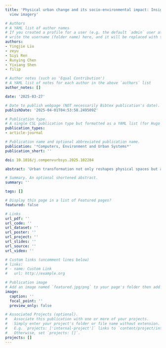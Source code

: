 ```yaml
---
title: 'Physical urban change and its socio-environmental impact: Insights from street
  view imagery'

# Authors
# A YAML list of author names
# If you created a profile for a user (e.g. the default `admin` user at `content/authors/admin/`), 
# write the username (folder name) here, and it will be replaced with their full name and linked to their profile.
authors:
- Yingjie Liu
- zeyu
- Siyi Ren
- Runying Chen
- Yixiang Shen
- filip

# Author notes (such as 'Equal Contribution')
# A YAML list of notes for each author in the above `authors` list
author_notes: []

date: '2025-03-27'

# Date to publish webpage (NOT necessarily Bibtex publication's date).
publishDate: '2025-04-01T04:53:58.249509Z'

# Publication type.
# A single CSL publication type but formatted as a YAML list (for Hugo requirements).
publication_types:
- article-journal

# Publication name and optional abbreviated publication name.
publication: '*Computers, Environment and Urban Systems*'
publication_short: ''

doi: 10.1016/j.compenvurbsys.2025.102284

abstract: 'Urban transformation not only reshapes physical spaces but also impacts public perception, influencing how people experience their environments. This study utilizes Street View Imagery (SVI) as an emerging, human-level data source to assess urban changes, providing perspective beyond traditional datasets. Existing studies often focus on either urban physical changes or human perception changes, without bridging the two. This research integrates both aspects by combining a change detection model, trained on a self-labeled dataset, and a human perception model based on the crowdsourced Place Pulse 2.0 dataset with input from 81,630 online volunteers, to analyze urban transformation in New York City and Memphis from 2007 to 2023. Our findings reveal differences between the two cities: New York City exhibited small, isolated changes often driven by community needs, while Memphis transitioned from concentrated to more dispersed development patterns. This study provides insights into how physical changes influence public perception within these two cities. It demonstrates how thoughtful, well-planned urban transformation can improve neighborhoods perception such as safety and livability, while also pointing out potential challenges like gentrification or social fragmentation. These findings provide policymakers with valuable insights into human perception, aiding in the creation of more inclusive, vibrant, and resilient urban transformation. This helps ensure that urban transformation efforts are based on community desires and align with long-term sustainability goals.'

# Summary. An optional shortened abstract.
summary: ''

tags: []

# Display this page in a list of Featured pages?
featured: false

# Links
url_pdf: ''
url_code: ''
url_dataset: ''
url_poster: ''
url_project: ''
url_slides: ''
url_source: ''
url_video: ''

# Custom links (uncomment lines below)
# links:
# - name: Custom Link
#   url: http://example.org

# Publication image
# Add an image named `featured.jpg/png` to your page's folder then add a caption below.
image:
  caption: ''
  focal_point: ''
  preview_only: false

# Associated Projects (optional).
#   Associate this publication with one or more of your projects.
#   Simply enter your project's folder or file name without extension.
#   E.g. `projects: ['internal-project']` links to `content/project/internal-project/index.md`.
#   Otherwise, set `projects: []`.
projects: []
---
```


